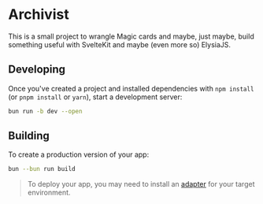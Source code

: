 # Archivist

This is a small project to wrangle Magic cards and maybe, just maybe, build something useful with SvelteKit and maybe (even more so) ElysiaJS. 

## Developing

Once you've created a project and installed dependencies with `npm install` (or `pnpm install` or `yarn`), start a development server:

```bash
bun run -b dev --open
```

## Building

To create a production version of your app:

```bash
bun --bun run build
```

> To deploy your app, you may need to install an [adapter](https://svelte.dev/docs/kit/adapters) for your target environment.
